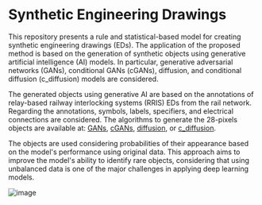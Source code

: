 # Synthetic Engineering Drawings

This repository presents a rule and statistical-based model for creating synthetic engineering drawings (EDs). The application of the proposed method is based on the generation of synthetic objects using generative artificial intelligence (AI) models. In particular, generative adversarial networks (GANs), conditional GANs (cGANs), diffusion, and conditional diffusion (c_diffusion) models are considered.

The generated objects using generative AI are based on the annotations of relay-based railway interlocking systems (RRIS) EDs from the rail network. Regarding the annotations, symbols, labels, specifiers, and electrical connections are considered. The algorithms to generate the 28-pixels objects are available at:
[GANs](https://colab.research.google.com/github/SFStefenon/synthetic_ED/blob/main/GANs.ipynb), 
[cGANs](https://colab.research.google.com/github/SFStefenon/synthetic_ED/blob/main/cGANs.ipynb), 
[diffusion](), or 
[c_diffusion]().

The objects are used considering probabilities of their appearance based on the model's performance using original data. This approach aims to improve the model's ability to identify rare objects, considering that using unbalanced data is one of the major challenges in applying deep learning models.


![image](https://github.com/SFStefenon/synthetic_ED/assets/88292916/1f6741c8-7800-454d-b95f-a80d514180a4)
